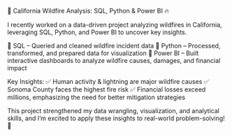 🚀 California Wildfire Analysis: SQL, Python & Power BI 🔥

I recently worked on a data-driven project analyzing wildfires in California, leveraging SQL, Python, and Power BI to uncover key insights.

🔹 SQL – Queried and cleaned wildfire incident data
🔹 Python – Processed, transformed, and prepared data for visualization
🔹 Power BI – Built interactive dashboards to analyze wildfire causes, damages, and financial impact

Key Insights:
✅ Human activity & lightning are major wildfire causes
✅ Sonoma County faces the highest fire risk
✅ Financial losses exceed millions, emphasizing the need for better mitigation strategies

This project strengthened my data wrangling, visualization, and analytical skills, and I’m excited to apply these insights to real-world problem-solving! 🚀
